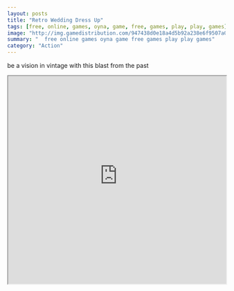 ```yaml
---
layout: posts
title: "Retro Wedding Dress Up"
tags: [free, online, games, oyna, game, free, games, play, play, games]
image: "http://img.gamedistribution.com/947438d0e18a4d5b92a238e6f9507a00.jpg"
summary: "  free online games oyna game free games play play games"
category: "Action"
---
```


be a vision in vintage with this blast from the past

<iframe width="100%" height="480px;" src="http://flash.gamedistribution.com?game=947438d0e18a4d5b92a238e6f9507a00"></iframe>